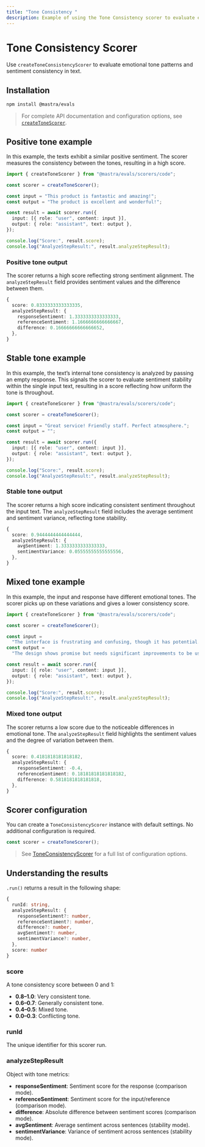 ```yaml
---
title: "Tone Consistency "
description: Example of using the Tone Consistency scorer to evaluate emotional tone patterns and sentiment consistency in text.
---
```


# Tone Consistency Scorer

Use `createToneConsistencyScorer` to evaluate emotional tone patterns and sentiment consistency in text.

## Installation

```bash copy
npm install @mastra/evals
```

> For complete API documentation and configuration options, see [`createToneScorer`](/docs/reference/scorers/tone-consistency).

## Positive tone example

In this example, the texts exhibit a similar positive sentiment. The scorer measures the consistency between the tones, resulting in a high score.

```typescript filename="src/example-positive-tone.ts" showLineNumbers copy
import { createToneScorer } from "@mastra/evals/scorers/code";

const scorer = createToneScorer();

const input = "This product is fantastic and amazing!";
const output = "The product is excellent and wonderful!";

const result = await scorer.run({
  input: [{ role: "user", content: input }],
  output: { role: "assistant", text: output },
});

console.log("Score:", result.score);
console.log("AnalyzeStepResult:", result.analyzeStepResult);
```

### Positive tone output

The scorer returns a high score reflecting strong sentiment alignment. The `analyzeStepResult` field provides sentiment values and the difference between them.

```typescript
{
  score: 0.8333333333333335,
  analyzeStepResult: {
    responseSentiment: 1.3333333333333333,
    referenceSentiment: 1.1666666666666667,
    difference: 0.16666666666666652,
  },
}
```

## Stable tone example

In this example, the text’s internal tone consistency is analyzed by passing an empty response. This signals the scorer to evaluate sentiment stability within the single input text, resulting in a score reflecting how uniform the tone is throughout.

```typescript filename="src/example-stable-tone.ts" showLineNumbers copy
import { createToneScorer } from "@mastra/evals/scorers/code";

const scorer = createToneScorer();

const input = "Great service! Friendly staff. Perfect atmosphere.";
const output = "";

const result = await scorer.run({
  input: [{ role: "user", content: input }],
  output: { role: "assistant", text: output },
});

console.log("Score:", result.score);
console.log("AnalyzeStepResult:", result.analyzeStepResult);
```

### Stable tone output

The scorer returns a high score indicating consistent sentiment throughout the input text. The `analyzeStepResult` field includes the average sentiment and sentiment variance, reflecting tone stability.

```typescript
{
  score: 0.9444444444444444,
  analyzeStepResult: {
    avgSentiment: 1.3333333333333333,
    sentimentVariance: 0.05555555555555556,
  },
}
```

## Mixed tone example

In this example, the input and response have different emotional tones. The scorer picks up on these variations and gives a lower consistency score.

```typescript filename="src/example-mixed-tone.ts" showLineNumbers copy
import { createToneScorer } from "@mastra/evals/scorers/code";

const scorer = createToneScorer();

const input =
  "The interface is frustrating and confusing, though it has potential.";
const output =
  "The design shows promise but needs significant improvements to be usable.";

const result = await scorer.run({
  input: [{ role: "user", content: input }],
  output: { role: "assistant", text: output },
});

console.log("Score:", result.score);
console.log("AnalyzeStepResult:", result.analyzeStepResult);
```

### Mixed tone output

The scorer returns a low score due to the noticeable differences in emotional tone. The `analyzeStepResult` field highlights the sentiment values and the degree of variation between them.

```typescript
{
  score: 0.4181818181818182,
  analyzeStepResult: {
    responseSentiment: -0.4,
    referenceSentiment: 0.18181818181818182,
    difference: 0.5818181818181818,
  },
}
```

## Scorer configuration

You can create a `ToneConsistencyScorer` instance with default settings. No additional configuration is required.

```typescript
const scorer = createToneScorer();
```

> See [ToneConsistencyScorer](/docs/reference/scorers/tone-consistency) for a full list of configuration options.

## Understanding the results

`.run()` returns a result in the following shape:

```typescript
{
  runId: string,
  analyzeStepResult: {
    responseSentiment?: number,
    referenceSentiment?: number,
    difference?: number,
    avgSentiment?: number,
    sentimentVariance?: number,
  },
  score: number
}
```

### score

A tone consistency score between 0 and 1:

- **0.8–1.0**: Very consistent tone.
- **0.6–0.7**: Generally consistent tone.
- **0.4–0.5**: Mixed tone.
- **0.0–0.3**: Conflicting tone.

### runId

The unique identifier for this scorer run.

### analyzeStepResult

Object with tone metrics:

- **responseSentiment**: Sentiment score for the response (comparison mode).
- **referenceSentiment**: Sentiment score for the input/reference (comparison mode).
- **difference**: Absolute difference between sentiment scores (comparison mode).
- **avgSentiment**: Average sentiment across sentences (stability mode).
- **sentimentVariance**: Variance of sentiment across sentences (stability mode).

<GithubLink
  marginTop='mt-16'
  link="https://github.com/mastra-ai/mastra/blob/main/examples/basics/scorers/tone-consistency"
/>
